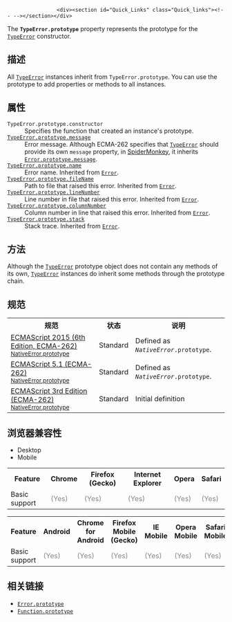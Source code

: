 
                
                  
                    <div><section id="Quick_Links" class="Quick_links"><!-- --></section></div>

<p>The <code><strong>TypeError.prototype</strong></code> property represents the prototype for the <a href="/zh-CN/docs/Web/JavaScript/Reference/Global_Objects/TypeError" title="TypeError&#xFF08;&#x7C7B;&#x578B;&#x9519;&#x8BEF;&#xFF09;&#xA0;&#x5BF9;&#x8C61;&#x7528;&#x6765;&#x8868;&#x793A;&#x503C;&#x7684;&#x7C7B;&#x578B;&#x975E;&#x9884;&#x671F;&#x7C7B;&#x578B;&#x65F6;&#x53D1;&#x751F;&#x7684;&#x9519;&#x8BEF;&#x3002;"><code>TypeError</code></a> constructor.</p>

<h2 id="&#x63CF;&#x8FF0;">&#x63CF;&#x8FF0;</h2>

<p>All <a href="/zh-CN/docs/Web/JavaScript/Reference/Global_Objects/TypeError" title="TypeError&#xFF08;&#x7C7B;&#x578B;&#x9519;&#x8BEF;&#xFF09;&#xA0;&#x5BF9;&#x8C61;&#x7528;&#x6765;&#x8868;&#x793A;&#x503C;&#x7684;&#x7C7B;&#x578B;&#x975E;&#x9884;&#x671F;&#x7C7B;&#x578B;&#x65F6;&#x53D1;&#x751F;&#x7684;&#x9519;&#x8BEF;&#x3002;"><code>TypeError</code></a> instances inherit from <code>TypeError.prototype</code>. You can use the prototype to add properties or methods to all instances.</p>

<h2 id="&#x5C5E;&#x6027;">&#x5C5E;&#x6027;</h2>

<dl>
 <dt><code>TypeError.prototype.constructor</code></dt>
 <dd>Specifies the function that created an instance&apos;s prototype.</dd>
 <dt><a href="/zh-CN/docs/Web/JavaScript/Reference/Global_Objects/Error/message" title="message &#x5C5E;&#x6027;&#x662F;&#x6709;&#x5173;&#x9519;&#x8BEF;&#x4FE1;&#x606F;&#xFF0C;&#x4EBA;&#x7C7B;&#x6613;&#x8BFB;&#x7684;&#xFF08;human-readable&#xFF09;&#x63CF;&#x8FF0;&#x3002;"><code>TypeError.prototype.message</code></a></dt>
 <dd>Error message. Although ECMA-262 specifies that <a href="/zh-CN/docs/Web/JavaScript/Reference/Global_Objects/TypeError" title="TypeError&#xFF08;&#x7C7B;&#x578B;&#x9519;&#x8BEF;&#xFF09;&#xA0;&#x5BF9;&#x8C61;&#x7528;&#x6765;&#x8868;&#x793A;&#x503C;&#x7684;&#x7C7B;&#x578B;&#x975E;&#x9884;&#x671F;&#x7C7B;&#x578B;&#x65F6;&#x53D1;&#x751F;&#x7684;&#x9519;&#x8BEF;&#x3002;"><code>TypeError</code></a> should provide its own <code>message</code> property, in <a href="/en-US/docs/Mozilla/Projects/SpiderMonkey">SpiderMonkey</a>, it inherits <a href="/zh-CN/docs/Web/JavaScript/Reference/Global_Objects/Error/message" title="message &#x5C5E;&#x6027;&#x662F;&#x6709;&#x5173;&#x9519;&#x8BEF;&#x4FE1;&#x606F;&#xFF0C;&#x4EBA;&#x7C7B;&#x6613;&#x8BFB;&#x7684;&#xFF08;human-readable&#xFF09;&#x63CF;&#x8FF0;&#x3002;"><code>Error.prototype.message</code></a>.</dd>
 <dt><a href="/zh-CN/docs/Web/JavaScript/Reference/Global_Objects/Error/name" title="name&#xA0;&#x5C5E;&#x6027;&#x8868;&#x793A;error&#x7C7B;&#x578B;&#x7684;&#x540D;&#x79F0;.&#x521D;&#x59CB;&#x503C;&#x4E3A;&quot;Error&quot;."><code>TypeError.prototype.name</code></a></dt>
 <dd>Error name. Inherited from <a href="/zh-CN/docs/Web/JavaScript/Reference/Global_Objects/Error" title="&#x521B;&#x5EFA;&#x4E00;&#x4E2A;error&#x5BF9;&#x8C61;&#x3002;&#x5F53;&#x53D1;&#x751F;&#x8FD0;&#x884C;&#x65F6;&#x5F02;&#x5E38;&#x65F6;,&#x5176;&#x5B9E;&#x4F8B;&#x4F1A;&#x88AB;&#x629B;&#x51FA;.Error&#x5BF9;&#x8C61;&#x53EF;&#x4F5C;&#x4E3A;&#x7528;&#x6237;&#x81EA;&#x5B9A;&#x4E49;&#x5F02;&#x5E38;&#x7684;&#x57FA;&#x5BF9;&#x8C61;.&#x4E0B;&#x9762;&#x662F;&#x5173;&#x4E8E;&#x6807;&#x51C6;&#x5185;&#x7F6E;error&#x7C7B;&#x578B;&#x7684;&#x8BF4;&#x660E;."><code>Error</code></a>.</dd>
 <dt><a href="/zh-CN/docs/Web/JavaScript/Reference/Global_Objects/Error/fileName" class="new" title="&#x6B64;&#x9875;&#x9762;&#x4ECD;&#x672A;&#x88AB;&#x672C;&#x5730;&#x5316;, &#x671F;&#x5F85;&#x60A8;&#x7684;&#x7FFB;&#x8BD1;!"><code>TypeError.prototype.fileName</code></a></dt>
 <dd>Path to file that raised this error. Inherited from <a href="/zh-CN/docs/Web/JavaScript/Reference/Global_Objects/Error" title="&#x521B;&#x5EFA;&#x4E00;&#x4E2A;error&#x5BF9;&#x8C61;&#x3002;&#x5F53;&#x53D1;&#x751F;&#x8FD0;&#x884C;&#x65F6;&#x5F02;&#x5E38;&#x65F6;,&#x5176;&#x5B9E;&#x4F8B;&#x4F1A;&#x88AB;&#x629B;&#x51FA;.Error&#x5BF9;&#x8C61;&#x53EF;&#x4F5C;&#x4E3A;&#x7528;&#x6237;&#x81EA;&#x5B9A;&#x4E49;&#x5F02;&#x5E38;&#x7684;&#x57FA;&#x5BF9;&#x8C61;.&#x4E0B;&#x9762;&#x662F;&#x5173;&#x4E8E;&#x6807;&#x51C6;&#x5185;&#x7F6E;error&#x7C7B;&#x578B;&#x7684;&#x8BF4;&#x660E;."><code>Error</code></a>.</dd>
 <dt><a href="/zh-CN/docs/Web/JavaScript/Reference/Global_Objects/Error/lineNumber" class="new" title="&#x6B64;&#x9875;&#x9762;&#x4ECD;&#x672A;&#x88AB;&#x672C;&#x5730;&#x5316;, &#x671F;&#x5F85;&#x60A8;&#x7684;&#x7FFB;&#x8BD1;!"><code>TypeError.prototype.lineNumber</code></a></dt>
 <dd>Line number in file that raised this error. Inherited from <a href="/zh-CN/docs/Web/JavaScript/Reference/Global_Objects/Error" title="&#x521B;&#x5EFA;&#x4E00;&#x4E2A;error&#x5BF9;&#x8C61;&#x3002;&#x5F53;&#x53D1;&#x751F;&#x8FD0;&#x884C;&#x65F6;&#x5F02;&#x5E38;&#x65F6;,&#x5176;&#x5B9E;&#x4F8B;&#x4F1A;&#x88AB;&#x629B;&#x51FA;.Error&#x5BF9;&#x8C61;&#x53EF;&#x4F5C;&#x4E3A;&#x7528;&#x6237;&#x81EA;&#x5B9A;&#x4E49;&#x5F02;&#x5E38;&#x7684;&#x57FA;&#x5BF9;&#x8C61;.&#x4E0B;&#x9762;&#x662F;&#x5173;&#x4E8E;&#x6807;&#x51C6;&#x5185;&#x7F6E;error&#x7C7B;&#x578B;&#x7684;&#x8BF4;&#x660E;."><code>Error</code></a>.</dd>
 <dt><a href="/zh-CN/docs/Web/JavaScript/Reference/Global_Objects/Error/columnNumber" class="new" title="&#x6B64;&#x9875;&#x9762;&#x4ECD;&#x672A;&#x88AB;&#x672C;&#x5730;&#x5316;, &#x671F;&#x5F85;&#x60A8;&#x7684;&#x7FFB;&#x8BD1;!"><code>TypeError.prototype.columnNumber</code></a></dt>
 <dd>Column number in line that raised this error. Inherited from <a href="/zh-CN/docs/Web/JavaScript/Reference/Global_Objects/Error" title="&#x521B;&#x5EFA;&#x4E00;&#x4E2A;error&#x5BF9;&#x8C61;&#x3002;&#x5F53;&#x53D1;&#x751F;&#x8FD0;&#x884C;&#x65F6;&#x5F02;&#x5E38;&#x65F6;,&#x5176;&#x5B9E;&#x4F8B;&#x4F1A;&#x88AB;&#x629B;&#x51FA;.Error&#x5BF9;&#x8C61;&#x53EF;&#x4F5C;&#x4E3A;&#x7528;&#x6237;&#x81EA;&#x5B9A;&#x4E49;&#x5F02;&#x5E38;&#x7684;&#x57FA;&#x5BF9;&#x8C61;.&#x4E0B;&#x9762;&#x662F;&#x5173;&#x4E8E;&#x6807;&#x51C6;&#x5185;&#x7F6E;error&#x7C7B;&#x578B;&#x7684;&#x8BF4;&#x660E;."><code>Error</code></a>.</dd>
 <dt><a href="/zh-CN/docs/Web/JavaScript/Reference/Global_Objects/Error/stack" class="new" title="&#x6B64;&#x9875;&#x9762;&#x4ECD;&#x672A;&#x88AB;&#x672C;&#x5730;&#x5316;, &#x671F;&#x5F85;&#x60A8;&#x7684;&#x7FFB;&#x8BD1;!"><code>TypeError.prototype.stack</code></a></dt>
 <dd>Stack trace. Inherited from <a href="/zh-CN/docs/Web/JavaScript/Reference/Global_Objects/Error" title="&#x521B;&#x5EFA;&#x4E00;&#x4E2A;error&#x5BF9;&#x8C61;&#x3002;&#x5F53;&#x53D1;&#x751F;&#x8FD0;&#x884C;&#x65F6;&#x5F02;&#x5E38;&#x65F6;,&#x5176;&#x5B9E;&#x4F8B;&#x4F1A;&#x88AB;&#x629B;&#x51FA;.Error&#x5BF9;&#x8C61;&#x53EF;&#x4F5C;&#x4E3A;&#x7528;&#x6237;&#x81EA;&#x5B9A;&#x4E49;&#x5F02;&#x5E38;&#x7684;&#x57FA;&#x5BF9;&#x8C61;.&#x4E0B;&#x9762;&#x662F;&#x5173;&#x4E8E;&#x6807;&#x51C6;&#x5185;&#x7F6E;error&#x7C7B;&#x578B;&#x7684;&#x8BF4;&#x660E;."><code>Error</code></a>.</dd>
</dl>

<h2 id="&#x65B9;&#x6CD5;">&#x65B9;&#x6CD5;</h2>

<p>Although the <a href="/zh-CN/docs/Web/JavaScript/Reference/Global_Objects/TypeError" title="TypeError&#xFF08;&#x7C7B;&#x578B;&#x9519;&#x8BEF;&#xFF09;&#xA0;&#x5BF9;&#x8C61;&#x7528;&#x6765;&#x8868;&#x793A;&#x503C;&#x7684;&#x7C7B;&#x578B;&#x975E;&#x9884;&#x671F;&#x7C7B;&#x578B;&#x65F6;&#x53D1;&#x751F;&#x7684;&#x9519;&#x8BEF;&#x3002;"><code>TypeError</code></a> prototype object does not contain any methods of its own, <a href="/zh-CN/docs/Web/JavaScript/Reference/Global_Objects/TypeError" title="TypeError&#xFF08;&#x7C7B;&#x578B;&#x9519;&#x8BEF;&#xFF09;&#xA0;&#x5BF9;&#x8C61;&#x7528;&#x6765;&#x8868;&#x793A;&#x503C;&#x7684;&#x7C7B;&#x578B;&#x975E;&#x9884;&#x671F;&#x7C7B;&#x578B;&#x65F6;&#x53D1;&#x751F;&#x7684;&#x9519;&#x8BEF;&#x3002;"><code>TypeError</code></a> instances do inherit some methods through the prototype chain.</p>

<h2 id="&#x89C4;&#x8303;">&#x89C4;&#x8303;</h2>

<table class="standard-table">
 <tbody>
  <tr>
   <th scope="col">&#x89C4;&#x8303;</th>
   <th scope="col">&#x72B6;&#x6001;</th>
   <th scope="col">&#x8BF4;&#x660E;</th>
  </tr>
  <tr>
   <td><a href="http://www.ecma-international.org/ecma-262/6.0/#sec-nativeerror.prototype" class="external" lang="en" hreflang="en">ECMAScript 2015 (6th Edition, ECMA-262)<br><small lang="zh-CN">NativeError.prototype</small></a></td>
   <td><span class="spec-Standard">Standard</span></td>
   <td>Defined as <code><em>NativeError</em>.prototype</code>.</td>
  </tr>
  <tr>
   <td><a href="http://www.ecma-international.org/ecma-262/5.1/#sec-15.11.7.6" class="external" lang="en" hreflang="en">ECMAScript 5.1 (ECMA-262)<br><small lang="zh-CN">NativeError.prototype</small></a></td>
   <td><span class="spec-Standard">Standard</span></td>
   <td>Defined as <code><em>NativeError</em>.prototype</code>.</td>
  </tr>
  <tr>
   <td><a href="http://www.ecma-international.org/publications/files/ECMA-ST-ARCH/ECMA-262,%203rd%20edition,%20December%201999.pdf#sec-15.11.7.6" class="external" lang="en" hreflang="en">ECMAScript 3rd Edition (ECMA-262)<br><small lang="zh-CN">NativeError.prototype</small></a></td>
   <td><span class="spec-Standard">Standard</span></td>
   <td>Initial definition</td>
  </tr>
 </tbody>
</table>

<h2 id="&#x6D4F;&#x89C8;&#x5668;&#x517C;&#x5BB9;&#x6027;">&#x6D4F;&#x89C8;&#x5668;&#x517C;&#x5BB9;&#x6027;</h2>

<div><div class="htab"> 
    <a name="AutoCompatibilityTable" id="AutoCompatibilityTable"></a> 
    <ul> 
        <li class="selected"><a>Desktop</a></li> 
        <li><a>Mobile</a></li> 
    </ul> 
</div></div>

<div id="compat-desktop">
<table class="compat-table">
 <tbody>
  <tr>
   <th>Feature</th>
   <th>Chrome</th>
   <th>Firefox (Gecko)</th>
   <th>Internet Explorer</th>
   <th>Opera</th>
   <th>Safari</th>
  </tr>
  <tr>
   <td>Basic support</td>
   <td><span title="Please update this with the earliest version of support." style="color: #888;">(Yes)</span></td>
   <td><span title="Please update this with the earliest version of support." style="color: #888;">(Yes)</span></td>
   <td><span title="Please update this with the earliest version of support." style="color: #888;">(Yes)</span></td>
   <td><span title="Please update this with the earliest version of support." style="color: #888;">(Yes)</span></td>
   <td><span title="Please update this with the earliest version of support." style="color: #888;">(Yes)</span></td>
  </tr>
 </tbody>
</table>
</div>

<div id="compat-mobile">
<table class="compat-table">
 <tbody>
  <tr>
   <th>Feature</th>
   <th>Android</th>
   <th>Chrome for Android</th>
   <th>Firefox Mobile (Gecko)</th>
   <th>IE Mobile</th>
   <th>Opera Mobile</th>
   <th>Safari Mobile</th>
  </tr>
  <tr>
   <td>Basic support</td>
   <td><span title="Please update this with the earliest version of support." style="color: #888;">(Yes)</span></td>
   <td><span title="Please update this with the earliest version of support." style="color: #888;">(Yes)</span></td>
   <td><span title="Please update this with the earliest version of support." style="color: #888;">(Yes)</span></td>
   <td><span title="Please update this with the earliest version of support." style="color: #888;">(Yes)</span></td>
   <td><span title="Please update this with the earliest version of support." style="color: #888;">(Yes)</span></td>
   <td><span title="Please update this with the earliest version of support." style="color: #888;">(Yes)</span></td>
  </tr>
 </tbody>
</table>
</div>

<h2 id="&#x76F8;&#x5173;&#x94FE;&#x63A5;">&#x76F8;&#x5173;&#x94FE;&#x63A5;</h2>

<ul>
 <li><a href="/zh-CN/docs/Web/JavaScript/Reference/Global_Objects/Error/prototype" title="The Error.prototype property represents the prototype for the Error constructor."><code>Error.prototype</code></a></li>
 <li><a href="/zh-CN/docs/Web/JavaScript/Reference/Global_Objects/Function/prototype" title="Function.prototype &#x5C5E;&#x6027;&#x5B58;&#x50A8;&#x4E86; Function &#x7684;&#x539F;&#x578B;&#x5BF9;&#x8C61;&#x3002;"><code>Function.prototype</code></a></li>
</ul>
                  
                
              